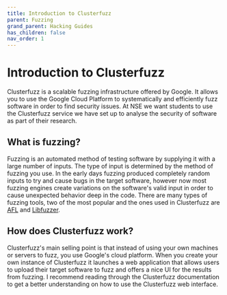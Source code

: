 ```yaml
---
title: Introduction to Clusterfuzz
parent: Fuzzing
grand_parent: Hacking Guides
has_children: false
nav_order: 1
---
```


# Introduction to Clusterfuzz

Clusterfuzz is a scalable fuzzing infrastructure offered by Google. It allows you to use the Google Cloud Platform to systematically and efficiently fuzz software in order to find security issues. At NSE we want students to use the Clusterfuzz service we have set up to analyse the security of software as part of their research.

## What is fuzzing?

Fuzzing is an automated method of testing software by supplying it with a large number of inputs. The type of input is determined by the method of fuzzing you use. In the early days fuzzing produced completely random inputs to try and cause bugs in the target software, however now most fuzzing engines create variations on the software's valid input in order to cause unexpected behavior deep in the code. There are many types of fuzzing tools, two of the most popular and the ones used in Clusterfuzz are [AFL](https://github.com/google/AFL) and [Libfuzzer](https://llvm.org/docs/LibFuzzer.html).

## How does Clusterfuzz work?

Clusterfuzz's main selling point is that instead of using your own machines or servers to fuzz, you use Google's cloud platform. When you create your own instance of Clusterfuzz it launches a web application that allows users to upload their target software to fuzz and offers a nice UI for the results from fuzzing. I recommend reading through the Clusterfuzz documentation to get a better understanding on how to use the Clusterfuzz web interface.